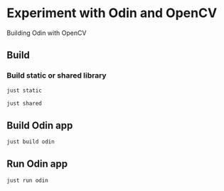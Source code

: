 # Experiment with Odin and OpenCV

Building Odin with OpenCV

## Build

### Build static or shared library

```bash
just static
```

```bash
just shared
```

## Build Odin app

```bash
just build odin
```

## Run Odin app
```bash
just run odin
```

